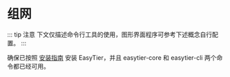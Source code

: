 # 组网
::: tip 注意
下文仅描述命令行工具的使用，图形界面程序可参考下述概念自行配置。
:::

确保已按照 [安装指南](/guide/installation) 安装 EasyTier，并且 easytier-core 和 easytier-cli 两个命令都已经可用。